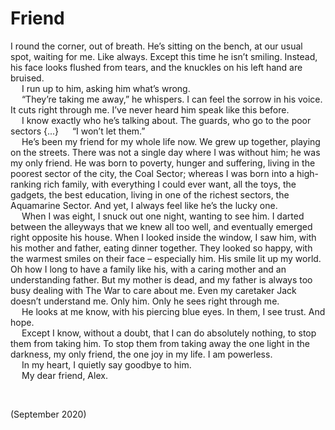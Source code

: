 # Friend

I round the corner, out of breath. He’s sitting on the bench, at our usual spot, waiting for me. Like always. Except this time he isn’t smiling. Instead, his face looks flushed from tears, and the knuckles on his left hand are bruised.  
&emsp; I run up to him, asking him what’s wrong.  
&emsp; “They’re taking me away,” he whispers. I can feel the sorrow in his voice. It cuts right through me. I’ve never heard him speak like this before.  
&emsp; I know exactly who he’s talking about. The guards, who go to the poor sectors {...}
&emsp; “I won’t let them.”  
&emsp; He’s been my friend for my whole life now. We grew up together, playing on the streets. There was not a single day where I was without him; he was my only friend. He was born to poverty, hunger and suffering, living in the poorest sector of the city, the Coal Sector; whereas I was born into a high-ranking rich family, with everything I could ever want, all the toys, the gadgets, the best education, living in one of the richest sectors, the Aquamarine Sector. And yet, I always feel like he’s the lucky one.  
&emsp; When I was eight, I snuck out one night, wanting to see him. I darted between the alleyways that we knew all too well, and eventually emerged right opposite his house. When I looked inside the window, I saw him, with his mother and father, eating dinner together. They looked so happy, with the warmest smiles on their face – especially him. His smile lit up my world. Oh how I long to have a family like his, with a caring mother and an understanding father. But my mother is dead, and my father is always too busy dealing with The War to care about me. Even my caretaker Jack doesn’t understand me. Only him. Only he sees right through me.  
&emsp; He looks at me know, with his piercing blue eyes. In them, I see trust. And hope.  
&emsp; Except I know, without a doubt, that I can do absolutely nothing, to stop them from taking him. To stop them from taking away the one light in the darkness, my only friend, the one joy in my life. I am powerless.  
&emsp; In my heart, I quietly say goodbye to him.  
&emsp; My dear friend, Alex.


<br>


(September 2020)